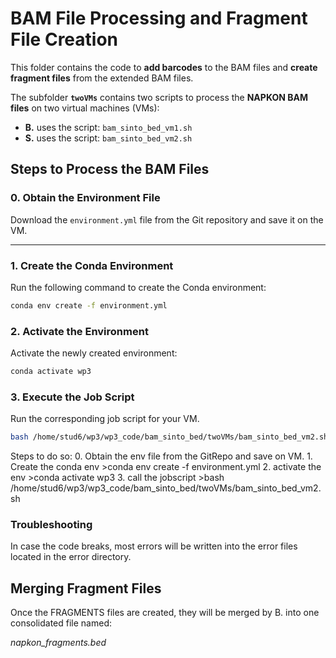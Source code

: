 # BAM File Processing and Fragment File Creation

This folder contains the code to **add barcodes** to the BAM files and **create fragment files** from the extended BAM files.

The subfolder **`twoVMs`** contains two scripts to process the **NAPKON BAM files** on two virtual machines (VMs):

- **B.** uses the script: `bam_sinto_bed_vm1.sh`  
- **S.** uses the script: `bam_sinto_bed_vm2.sh`  


## Steps to Process the BAM Files

### 0. Obtain the Environment File  
Download the `environment.yml` file from the Git repository and save it on the VM.

---

### 1. Create the Conda Environment  
Run the following command to create the Conda environment:  

```bash
conda env create -f environment.yml
```
### 2. Activate the Environment
Activate the newly created environment:
```bash
conda activate wp3
```
### 3. Execute the Job Script
Run the corresponding job script for your VM.
```bash
bash /home/stud6/wp3/wp3_code/bam_sinto_bed/twoVMs/bam_sinto_bed_vm2.sh
```





Steps to do so:
    0. Obtain the env file from the GitRepo and save on VM.
    1.  Create the conda env
        >conda env create -f environment.yml
    2. activate the env
        >conda activate wp3
    3. call the jobscript
        >bash /home/stud6/wp3/wp3_code/bam_sinto_bed/twoVMs/bam_sinto_bed_vm2.sh

### Troubleshooting
In case the code breaks, most errors will be written into the error files located in the error directory.


## Merging Fragment Files
Once the FRAGMENTS files are created, they will be merged by B. into one consolidated file named:

*napkon_fragments.bed*


